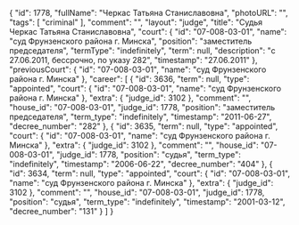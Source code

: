 {
    "id": 1778,
    "fullName": "Черкас Татьяна Станиславовна",
    "photoURL": "",
    "tags": [
        "criminal"
    ],
    "comment": "",
    "layout": "judge",
    "title": "Судья Черкас Татьяна Станиславовна",
    "court": {
        "id": "07-008-03-01",
        "name": "суд Фрунзенского района г. Минска",
        "position": "заместитель председателя",
        "termType": "indefinitely",
        "term": null,
        "description": "c 27.06.2011, бессрочно, по указу 282",
        "timestamp": "27.06.2011"
    },
    "previousCourt": {
        "id": "07-008-03-01",
        "name": "суд Фрунзенского района г. Минска"
    },
    "career": [
        {
            "id": 3636,
            "term": null,
            "type": "appointed",
            "court": {
                "id": "07-008-03-01",
                "name": "суд Фрунзенского района г. Минска"
            },
            "extra": {
                "judge_id": 3102
            },
            "comment": "",
            "house_id": "07-008-03-01",
            "judge_id": 1778,
            "position": "заместитель председателя",
            "term_type": "indefinitely",
            "timestamp": "2011-06-27",
            "decree_number": "282"
        },
        {
            "id": 3635,
            "term": null,
            "type": "appointed",
            "court": {
                "id": "07-008-03-01",
                "name": "суд Фрунзенского района г. Минска"
            },
            "extra": {
                "judge_id": 3102
            },
            "comment": "",
            "house_id": "07-008-03-01",
            "judge_id": 1778,
            "position": "судья",
            "term_type": "indefinitely",
            "timestamp": "2006-06-22",
            "decree_number": "404"
        },
        {
            "id": 3634,
            "term": null,
            "type": "appointed",
            "court": {
                "id": "07-008-03-01",
                "name": "суд Фрунзенского района г. Минска"
            },
            "extra": {
                "judge_id": 3102
            },
            "comment": "",
            "house_id": "07-008-03-01",
            "judge_id": 1778,
            "position": "судья",
            "term_type": "indefinitely",
            "timestamp": "2001-03-12",
            "decree_number": "131"
        }
    ]
}